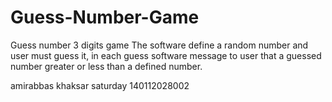 # Guess-Number-Game
Guess number 3 digits game
The software define a random number and user must guess it, in each guess software message to user that a guessed number greater or less than a defined number. 

amirabbas khaksar 
saturday
140112028002